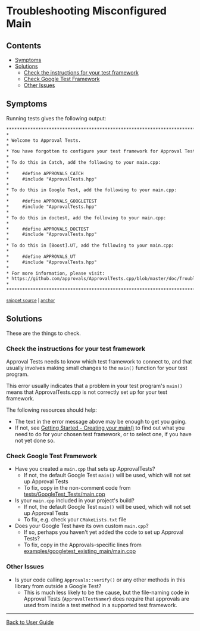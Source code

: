 <!--
GENERATED FILE - DO NOT EDIT
This file was generated by [MarkdownSnippets](https://github.com/SimonCropp/MarkdownSnippets).
Source File: /doc/mdsource/TroubleshootingMisconfiguredMain.source.md
To change this file edit the source file and then execute ./run_markdown_templates.sh.
-->

<a id="top"></a>

# Troubleshooting Misconfigured Main

<!-- toc -->
## Contents

  * [Symptoms](#symptoms)
  * [Solutions](#solutions)
    * [Check the instructions for your test framework](#check-the-instructions-for-your-test-framework)
    * [Check Google Test Framework](#check-google-test-framework)
    * [Other Issues](#other-issues)<!-- endtoc -->

## Symptoms

Running tests gives the following output:

<!-- snippet: ForgottenToConfigure.HelpMessage.approved.txt -->
<a id='snippet-ForgottenToConfigure.HelpMessage.approved.txt'/></a>
```txt
*****************************************************************************
*                                                                           *
* Welcome to Approval Tests.
*
* You have forgotten to configure your test framework for Approval Tests.
*
* To do this in Catch, add the following to your main.cpp:
*
*     #define APPROVALS_CATCH
*     #include "ApprovalTests.hpp"
*
* To do this in Google Test, add the following to your main.cpp:
*
*     #define APPROVALS_GOOGLETEST
*     #include "ApprovalTests.hpp"
*
* To do this in doctest, add the following to your main.cpp:
*
*     #define APPROVALS_DOCTEST
*     #include "ApprovalTests.hpp"
*
* To do this in [Boost].UT, add the following to your main.cpp:
*
*     #define APPROVALS_UT
*     #include "ApprovalTests.hpp"
*
* For more information, please visit:
* https://github.com/approvals/ApprovalTests.cpp/blob/master/doc/TroubleshootingMisconfiguredMain.md
*                                                                           *
*****************************************************************************
```
<sup><a href='/tests/DocTest_Tests/docs/approval_tests/ForgottenToConfigure.HelpMessage.approved.txt#L1-L30' title='File snippet `ForgottenToConfigure.HelpMessage.approved.txt` was extracted from'>snippet source</a> | <a href='#snippet-ForgottenToConfigure.HelpMessage.approved.txt' title='Navigate to start of snippet `ForgottenToConfigure.HelpMessage.approved.txt`'>anchor</a></sup>
<!-- endsnippet -->

## Solutions

These are the things to check.

### Check the instructions for your test framework

Approval Tests needs to know which test framework to connect to, and that usually involves making small changes to the `main()` function for your test program.

This error usually indicates that a problem in your test program's `main()` means that ApprovalTests.cpp is not correctly set up for your test framework. 

The following resources should help:

* The text in the error message above may be enough to get you going.
* If not, see [Getting Started - Creating your main()](/doc/GettingStarted.md#top) to find out what you need to do for your chosen test framework, or to select one, if you have not yet done so.

### Check Google Test Framework

* Have you created a `main.cpp` that sets up ApprovalTests?
    * If not, the default Google Test `main()` will be used, which will not set up Approval Tests
    * To fix, copy in the non-comment code from [tests/GoogleTest_Tests/main.cpp](/tests/GoogleTest_Tests/main.cpp)
* Is your `main.cpp` included in your project's build?
    * If not, the default Google Test `main()` will be used, which will not set up Approval Tests
    * To fix, e.g. check your `CMakeLists.txt` file
* Does your Google Test have its own custom `main.cpp`?
    * If so, perhaps you haven't yet added the code to set up Approval Tests?
    * To fix, copy in the Approvals-specific lines from [examples/googletest_existing_main/main.cpp](/examples/googletest_existing_main/main.cpp)

### Other Issues

* Is your code calling `Approvals::verify()` or any other methods in this library from outside a Google Test?
    * This is much less likely to be the cause, but the file-naming code in Approval Tests (`ApprovalTestNamer`) does require that approvals are used from inside a test method in a supported test framework. 
---

[Back to User Guide](/doc/README.md#top)
